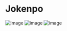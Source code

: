# Jokenpo
![image](https://user-images.githubusercontent.com/7133366/64450735-246a8a80-d0b9-11e9-8fe2-7ef187c8e54a.png)
![image](https://user-images.githubusercontent.com/7133366/64450763-2f251f80-d0b9-11e9-80f7-010e9fea60b0.png)
![image](https://user-images.githubusercontent.com/7133366/64450777-377d5a80-d0b9-11e9-8217-c86a81f14808.png)
